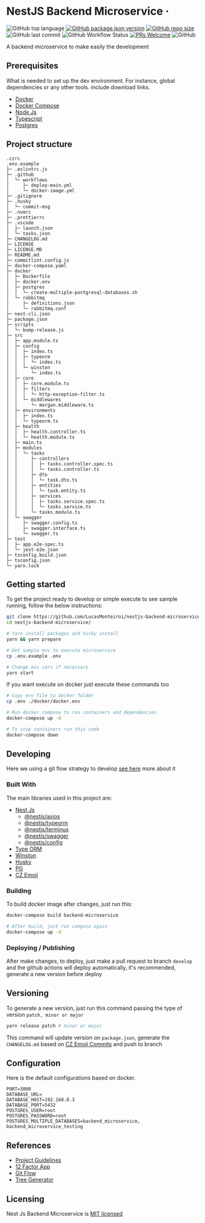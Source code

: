 # NestJS Backend Microservice &middot;

![GitHub top language](https://img.shields.io/github/languages/top/lucasmonteiroi/nestjs-backend-microservice?style=flat-square)
[![GitHub package.json version](https://img.shields.io/github/package-json/v/lucasmonteiroi/nestjs-backend-microservice?style=flat-square)](https://github.com/LucasMonteiroi/nestjs-backend-microservice/blob/develop/package.json)
[![GitHub repo size](https://img.shields.io/github/repo-size/lucasmonteiroi/nestjs-backend-microservice?style=flat-square)](https://github.com/LucasMonteiroi/nestjs-backend-microservice)
![GitHub last commit](https://img.shields.io/github/last-commit/lucasmonteiroi/nestjs-backend-microservice?style=flat-square)
![GitHub Workflow Status](https://img.shields.io/github/workflow/status/lucasmonteiroi/nestjs-backend-microservice/Docker%20Image%20CI?style=flat-square)
[![PRs Welcome](https://img.shields.io/badge/PRs-welcome-brightgreen.svg?style=flat-square)](https://github.com/LucasMonteiroi/nestjs-backend-microservice/compare)
![GitHub](https://img.shields.io/github/license/lucasmonteiroi/nestjs-backend-microservice?style=flat-square)

A backend microservice to make easily the development

## Prerequisites

What is needed to set up the dev environment. For instance, global dependencies or any other tools. include download links.

- [Docker](https://www.docker.com/get-started/)
- [Docker Compose](https://docs.docker.com/compose/install/)
- [Node Js](https://nodejs.dev/download)
- [Typescript](https://www.typescriptlang.org/download)
- [Postgres](https://www.postgresql.org/download/)

## Project structure

```
.czrc
.env.example
├─ .eslintrc.js
├─ .github
│  └─ workflows
│     ├─ deploy-main.yml
│     └─ docker-image.yml
├─ .gitignore
├─ .husky
│  └─ commit-msg
├─ .nvmrc
├─ .prettierrc
├─ .vscode
│  ├─ launch.json
│  └─ tasks.json
├─ CHANGELOG.md
├─ LICENSE
├─ LICENSE.MD
├─ README.md
├─ commitlint.config.js
├─ docker-compose.yaml
├─ docker
│  ├─ Dockerfile
│  ├─ docker.env
│  ├─ postgres
│  │  └─ create-multiple-postgresql-databases.sh
│  └─ rabbitmq
│     ├─ definitions.json
│     └─ rabbitmq.conf
├─ nest-cli.json
├─ package.json
├─ scripts
│  └─ bump-release.js
├─ src
│  ├─ app.module.ts
│  ├─ config
│  │  ├─ index.ts
│  │  ├─ typeorm
│  │  │  └─ index.ts
│  │  └─ winston
│  │     └─ index.ts
│  ├─ core
│  │  ├─ core.module.ts
│  │  ├─ filters
│  │  │  └─ http-exception-filter.ts
│  │  └─ middlewares
│  │     └─ morgan.middleware.ts
│  ├─ environments
│  │  ├─ index.ts
│  │  └─ typeorm.ts
│  ├─ health
│  │  ├─ health.controller.ts
│  │  └─ health.module.ts
│  ├─ main.ts
│  ├─ modules
│  │  └─ tasks
│  │     ├─ controllers
│  │     │  ├─ tasks.controller.spec.ts
│  │     │  └─ tasks.controller.ts
│  │     ├─ dto
│  │     │  └─ task.dto.ts
│  │     ├─ entities
│  │     │  └─ task.entity.ts
│  │     ├─ services
│  │     │  ├─ tasks.service.spec.ts
│  │     │  └─ tasks.service.ts
│  │     └─ tasks.module.ts
│  └─ swagger
│     ├─ swagger.config.ts
│     ├─ swagger.interface.ts
│     └─ swagger.ts
├─ test
│  ├─ app.e2e-spec.ts
│  └─ jest-e2e.json
├─ tsconfig.build.json
├─ tsconfig.json
└─ yarn.lock
```

## Getting started

To get the project ready to develop or simple execute to see sample running, follow the below instructions:

```sh
git clone https://github.com/LucasMonteiroi/nestjs-backend-microservice.git
cd nestjs-backend-microservice/

# Yarn install packages and husky install
yarn && yarn prepare

# Get sample env to execute microservice
cp .env.example .env

# Change env vars if necessary
yarn start
```

If you want execute on docker just execute these commands too

```sh
# Copy env file to docker folder
cp .env ./docker/docker.env

# Run docker compose to run containers and dependencies
docker-compose up -d

# To stop containers run this code
docker-compose down

```

## Developing

Here we using a git flow strategy to develop [see here](https://www.gitkraken.com/learn/git/git-flow) more about it

### Built With

The main libraries used in this project are:

- [Nest Js](https://docs.nestjs.com/)
  - [@nestjs/axios](https://www.npmjs.com/package/@nestjs/axios)
  - [@nestjs/typeorm](https://www.npmjs.com/package/@nestjs/typeorm)
  - [@nestjs/terminus](https://www.npmjs.com/package/@nestjs/terminus)
  - [@nestjs/swagger](https://www.npmjs.com/package/@nestjs/swagger)
  - [@nestjs/config](https://www.npmjs.com/package/@nestjs/config)
- [Type ORM](https://www.npmjs.com/package/typeorm)
- [Winston](https://www.npmjs.com/package/winston)
- [Husky](https://www.npmjs.com/package/husky)
- [PG](https://www.npmjs.com/package/pg)
- [CZ Emoji](https://github.com/ngryman/cz-emoji)

### Building

To build docker image after changes, just run this:

```sh
docker-compose build backend-microservice

# After build, just run compose again
docker-compose up -d
```

### Deploying / Publishing

After make changes, to deploy, just make a pull request to branch `develop` and the github actions will deploy automatically, it's recommended, generate a new version before deploy

## Versioning

To generate a new version, just run this command passing the type of version `patch, minor or major`

```sh
yarn release patch # minor or major
```

This command will update version on `package.json`, generate the `CHANGELOG.md` based on [CZ Emoji Commits](https://github.com/ngryman/cz-emoji) and push to branch

## Configuration

Here is the default configurations based on docker.

```
PORT=3000
DATABASE_URL=
DATABASE_HOST=192.168.0.3
DATABASE_PORT=5432
POSTGRES_USER=root
POSTGRES_PASSWORD=root
POSTGRES_MULTIPLE_DATABASES=backend_microservice, backend_microservice_testing
```

## References

- [Project Guidelines](https://github.com/elsewhencode/project-guidelines)
- [12 Factor App](https://12factor.net/)
- [Git Flow](https://github.com/petervanderdoes/gitflow-avh)
- [Tree Generator](https://woochanleee.github.io/project-tree-generator/)

## Licensing

Nest Js Backend Microservice is [MIT licensed](https://github.com/LucasMonteiroi/nestjs-backend-microservice/blob/develop/LICENSE)
